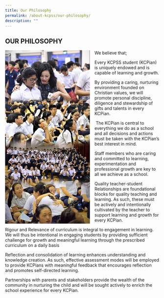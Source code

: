 ```yaml
---
title: Our Philosophy
permalink: /about-kcpss/our-philosophy/
description: ""
---
```

## OUR PHILOSOPHY

<img src="/images/About%20KCPSS/philosophy.jpg" style="width:55%;margin-right:15px;" align = "left">
<p align="justify">
	
We believe that;

Every KCPSS student (KCPian) is uniquely endowed and is capable of learning and growth.

By providing a caring, nurturing environment founded on Christian values, we will promote personal discipline, diligence and stewardship of gifts and talents in every KCPian.

 The KCPian is central to everything we do as a school and all decisions and actions must be taken with the KCPian’s best interest in mind.

Staff members who are caring and committed to learning, experimentation and professional growth are key to all we achieve as a school. 

Quality teacher-student Relationships are foundational blocks for quality teaching and learning. As such, these must be actively and intentionally cultivated by the teacher to support learning and growth for every KCPian.

Rigour and Relevance of curriculum is integral to engagement in learning. We will thus be intentional in engaging students by providing sufficient challenge for growth and meaningful learning through the prescribed curriculum on a daily basis

Reflection and consolidation of learning enhances understanding and knowledge creation. As such, effective assessment modes will be employed to provide KCPians with meaningful feedback that encourages reflection and promotes self-directed learning. 

Partnerships with parents and stakeholders provide the wealth of the community in nurturing the child and will be sought actively to enrich the school experience for every KCPian.</p>